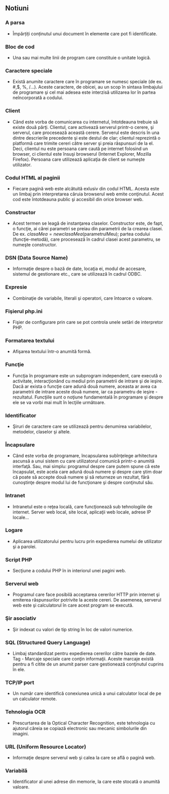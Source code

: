 
## Notiuni
### A parsa 
- Împărțiți conținutul unui document în elemente care pot fi identificate.
### Bloc de cod 
- Una sau mai multe linii de program care constituie o unitate logică.
### Caractere speciale 
- Există anumite caractere care în programare se numesc speciale (de ex. #,$, %, /...). Aceste caractere, de obicei, au un scop în sintaxa limbajului de programare şi cel mai adesea este interzisă utilizarea lor în partea neîncorporată a codului.
### Client 
- Când este vorba de comunicarea cu internetul, întotdeauna trebuie să existe două părţi. Clientul, care activează serverul printr-o cerere, şi serverul, care procesează această cerere. Serverul este descris în una dintre descrierile precedente şi este destul de clar; clientul reprezintă o platformă care trimite cereri către server şi preia răspunsuri de la el. Deci, clientul nu este persoana care caută pe internet folosind un browser, ci clientul este însuşi browserul (Internet Explorer, Mozilla Firefox). Persoana care utilizează aplicaţia de client se numeşte utilizator.
### Codul HTML al paginii 
- Fiecare pagină web este alcătuită exlusiv din codul HTML. Acesta este un limbaj prin interpretarea căruia browserul web emite conţinutul. Acest cod este întotdeauna public şi accesibil din orice browser web.
### Constructor 
- Acest termen se leagă de instanţarea claselor. Constructor este, de fapt, o funcţie, ai cărei parametri se preiau din parametrii de la crearea clasei. De ex. $clasaMea = new clasaMea ($parametrulMeu); partea codului (funcţie-metodă), care procesează în cadrul clasei acest parametru, se numeşte constructor.
### DSN (Data Source Name) 
- Informaţie despre o bază de date, locaţia ei, modul de accesare, sistemul de gestionare etc., care se utilizează în cadrul ODBC.
### Expresie 
- Combinaţie de variabile, literali şi operatori, care întoarce o valoare.
### Fişierul php.ini 
- Fişier de configurare prin care se pot controla unele setări de interpretor PHP.
### Formatarea textului 
- Afişarea textului într-o anumită formă.
### Funcţie 
- Funcţia în programare este un subprogram independent, care execută o activitate, interacţionând cu mediul prin parametrii de intrare şi de ieşire. Dacă ar exista o funcţie care adună două numere, aceasta ar avea ca parametrii de intrare aceste două numere, iar ca parametru de ieşire - rezultatul. Funcţiile sunt o noţiune fundamentală în programare şi despre ele se va vorbi mai mult în lecţiile următoare.
### Identificator 
- Şiruri de caractere care se utilizează pentru denumirea variabilelor, metodelor, claselor şi altele.
### Încapsulare 
- Când este vorba de programare, încapsularea subînţelege arhitectura ascunsă a unui sistem cu care utilizatorul comunică printr-o anumită interfaţă. Sau, mai simplu: programul despre care putem spune că este încapsulat, este acela care adună două numere şi despre care ştim doar că poate să accepte două numere şi să returneze un rezultat, fără cunoştinţe despre modul lui de funcţionare şi despre conţinutul său.
### Intranet
- Intranetul este o reţea locală, care funcţionează sub tehnologiile de internet. Server web local, site local, aplicaţii web locale, adrese IP locale...
### Logare 
- Aplicarea utilizatorului pentru lucru prin expedierea numelui de utilizator şi a parolei.
### Script PHP 
- Secţiune a codului PHP în in interiorul unei pagini web.
### Serverul web 
- Programul care face posibilă acceptarea cererilor HTTP prin internet şi emiterea răspunsurilor potrivite la aceste cereri. De asemenea, serverul web este şi calculatorul în care acest program se execută.
### Şir asociativ 
- Şir indexat cu valori de tip string în loc de valori numerice.
### SQL (Structured Query Language) 
- Limbaj standardizat pentru expedierea cererilor către bazele de date.
Tag - Marcaje speciale care conţin informaţii. Aceste marcaje există pentru a fi citite de un anumit parser care gestionează conţinutul cuprins în ele.
### TCP/IP port 
- Un număr care identifică conexiunea unică a unui calculator local de pe un calculator remote.
### Tehnologia OCR 
- Prescurtarea de la Optical Character Recognition, este tehnologia cu ajutorul căreia se copiază electronic sau mecanic simbolurile din imagini.
### URL (Uniform Resource Locator) 
- Informaţie despre serverul web şi calea la care se află o pagină web.
### Variabilă 
- Identificator al unei adrese din memorie, la care este stocată o anumită valoare.